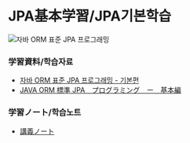 # JPA基本学習/JPA기본학습
![자바 ORM 표준 JPA 프로그래밍](https://lh3.googleusercontent.com/proxy/BYEmYMrsK0pDWS07kdcXjCEcfYv3fpJpszOmKL1_Qh3vheWLBU_il11mMsBoXIQDpjxjPDqRB-d_OK4ONNWp3pCl3XjefQ3KaZZbPe-uAmjaJfrCI2wQPlA)
### 学習資料/학습자료
- [자바 ORM 표준 JPA 프로그래밍 - 기본편](https://www.inflearn.com/course/ORM-JPA-Basic/dashboard)
- [JAVA ORM 標準 JPA　プログラミング　ー　基本編](https://www.inflearn.com/course/ORM-JPA-Basic/dashboard)

### 学習ノート/학습노트
- [講義ノート](https://future-laser-726.notion.site/JPA-bd68fdacb15b4d02864b3dd0e8ddc887)